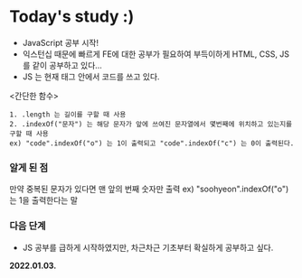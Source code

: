 # Today's study :)
- JavaScript 공부 시작!
- 익스턴십 때문에 빠르게 FE에 대한 공부가 필요하여 부득이하게 HTML, CSS, JS 를 같이 공부하고 있다...
- JS 는 현재 <script></script> 태그 안에서 코드를 쓰고 있다.

<간단한 함수>

    1. .length 는 길이를 구할 때 사용
    2. .indexOf("문자") 는 해당 문자가 앞에 쓰여진 문자열에서 몇번째에 위치하고 있는지를 구할 때 사용
    ex) "code".indexOf("o") 는 1이 출력되고 "code".indexOf("c") 는 0이 출력된다.
    
    
### 알게 된 점
만약 중복된 문자가 있다면 맨 앞의 번째 숫자만 출력
ex) "soohyeon".indexOf("o") 는 1을 출력한다는 말

### 다음 단계
- JS 공부를 급하게 시작하였지만, 차근차근 기초부터 확실하게 공부하고 싶다.

**2022.01.03.**
